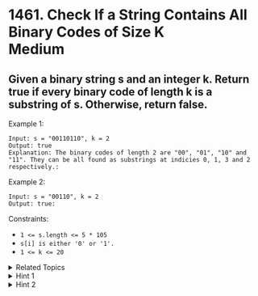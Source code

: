 # 1461. Check If a String Contains All Binary Codes of Size K<br> Medium

## Given a binary string s and an integer k. Return true if every binary code of length k is a substring of s. Otherwise, return false.



Example 1:

```
Input: s = "00110110", k = 2
Output: true
Explanation: The binary codes of length 2 are "00", "01", "10" and "11". They can be all found as substrings at indicies 0, 1, 3 and 2 respectively.:
```

Example 2:

```
Input: s = "00110", k = 2
Output: true:
```

Constraints:

- `1 <= s.length <= 5 * 105`
- `s[i] is either '0' or '1'.`
- `1 <= k <= 20`


<details>

<summary> Related Topics </summary>

-   `Bit wise`
-   `String`

</details>

<details>

<summary> Hint 1 </summary>
We need only to check all sub-strings of length k.
</details>
<details>

<summary> Hint 2 </summary>
The number of distinct sub-strings should be exactly 2^k.
</details>
